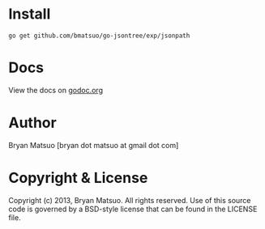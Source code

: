 [godoc.org]: http://go.pkgdoc.org/github.com/bmatsuo/go-jsontree/exp/jsonpath/ "godoc.org"

Install
=======

    go get github.com/bmatsuo/go-jsontree/exp/jsonpath

Docs
====

View the docs on [godoc.org][]

Author
======

Bryan Matsuo [bryan dot matsuo at gmail dot com]

Copyright & License
===================

Copyright (c) 2013, Bryan Matsuo.
All rights reserved.
Use of this source code is governed by a BSD-style license that can be
found in the LICENSE file.
